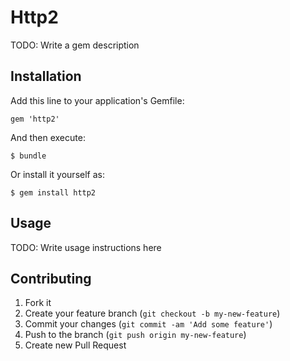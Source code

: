 # Http2

TODO: Write a gem description

## Installation

Add this line to your application's Gemfile:

    gem 'http2'

And then execute:

    $ bundle

Or install it yourself as:

    $ gem install http2

## Usage

TODO: Write usage instructions here

## Contributing

1. Fork it
2. Create your feature branch (`git checkout -b my-new-feature`)
3. Commit your changes (`git commit -am 'Add some feature'`)
4. Push to the branch (`git push origin my-new-feature`)
5. Create new Pull Request
